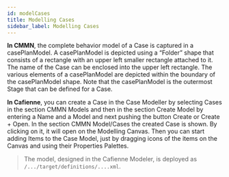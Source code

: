 ```yaml
---
id: modelCases
title: Modelling Cases
sidebar_label: Modelling Cases
---
```


**In CMMN**, the complete behavior model of a Case is captured in a casePlanModel. A casePlanModel is depicted using a “Folder” shape that consists of a rectangle with an upper left smaller rectangle attached to it. The name of the Case can be enclosed into the upper left rectangle. The various elements of a casePlanModel are depicted within the boundary of the casePlanModel shape. Note that the casePlanModel is the outermost Stage that can be defined for a Case.

**In Cafienne**, you can create a Case in the Case Modeller by selecting Cases in the section CMMN Models and then in the section Create Model by entering a Name and a Model and next pushing the button Create or Create + Open. In the section CMMN Model/Cases the created Case is shown. By clicking on it, it will open on the Modelling Canvas. Then you can start adding Items to the Case Model, just by dragging icons of the items on the Canvas and using their Properties Palettes.

> The model, designed in the Cafienne Modeler, is deployed as `/.../target/definitions/....xml`. 
